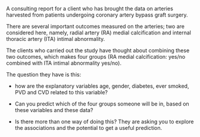 A consulting report for a client who has brought the data on arteries harvested from patients undergoing coronary artery bypass graft surgery.

There are several important outcomes measured on the arteries; two are considered here, namely, radial artery (RA) medial calcification and internal thoracic artery (ITA) intimal abnormality.

The clients who carried out the study have thought about combining these two outcomes, which makes four groups (RA medial calcification: yes/no combined with ITA intimal abnormality yes/no).

The question they have is this: 
- how are the explanatory variables age, gender, diabetes, ever smoked, PVD and CVD related to this variable? 

- Can you predict which of the four groups someone will be in, based on these variables and these data? 

- Is there more than one way of doing this? They are asking you to explore the associations and the potential to get a useful prediction.

